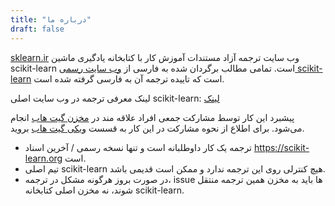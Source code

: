 ```yaml
---
title: "درباره ما"
draft: false
---
```


[sklearn.ir](https://sklearn.ir)
وب سایت ترجمه آزاد مستندات آموزش کار با کتابخانه یادگیری ماشین
scikit-learn است.
تمامی مطالب برگردان شده به فارسی از
[وب سایت رسمی scikit-learn](https://scikit-learn.org/stable/index.html#)
است که تاییده ترجمه آن به فارسی گرفته شده است.

لینک معرفی ترجمه در وب سایت اصلی scikit-learn:
[لینک](https://scikit-learn.org/dev/related_projects.html)

پیشبرد این کار توسط مشارکت جمعی افراد علاقه مند در 
[مخزن گیت هاب](https://github.com/mehrdad-dev/scikit-learn)
انجام می‌شود.
برای اطلاع از نحوه مشارکت در این کار به قسست
[ویکی گیت هاب](https://github.com/mehrdad-dev/scikit-learn/wiki/%D9%85%D8%B4%D8%A7%D8%B1%DA%A9%D8%AA)
بروید.


- ترجمه یک کار داوطلبانه است و تنها نسخه رسمی / آخرین اسناد https://scikit-learn.org است.
- تیم اصلی scikit-learn هیچ کنترلی روی این ترجمه ندارد و ممکن است قدیمی باشد.
- در صورت بروز هرگونه مشكل در ترجمه،
issue ها باید به مخزن همین ترجمه منتقل شوند، نه مخزن اصلی کتابخانه
scikit-learn.